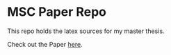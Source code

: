 # MSC Paper Repo
This repo holds the latex sources for my master thesis.

Check out the Paper <a href="https://lukasboettcher.github.io/msc-paper">here<a>.
